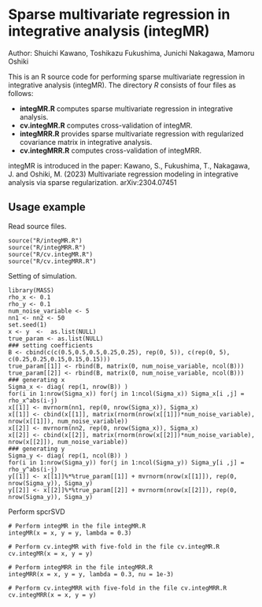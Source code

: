 # Sparse multivariate regression in integrative analysis (integMR)
Author: Shuichi Kawano, Toshikazu Fukushima, Junichi Nakagawa, Mamoru Oshiki

This is an R source code for performing sparse multivariate regression in integrative analysis (integMR). The directory *R* consists of four files as follows:
- **integMR.R** computes sparse multivariate regression in integrative analysis.
- **cv.integMR.R** computes cross-validation of integMR. 
- **integMRR.R** provides sparse multivariate regression with regularized covariance matrix in integrative analysis.
- **cv.integMRR.R** computes cross-validation of integMRR.
  
integMR is introduced in the paper:
Kawano, S., Fukushima, T., Nakagawa, J. and Oshiki, M. (2023) Multivariate regression modeling in integrative analysis via sparse regularization. arXiv:2304.07451

## Usage example
Read source files.
```
source("R/integMR.R")
source("R/integMRR.R")
source("R/cv.integMR.R")
source("R/cv.integMRR.R")
```

Setting of simulation.
```
library(MASS)
rho_x <- 0.1
rho_y <- 0.1
num_noise_variable <- 5
nn1 <- nn2 <- 50
set.seed(1)
x <- y  <-  as.list(NULL)
true_param <- as.list(NULL)
### setting coefficients
B <- cbind(c(c(0.5,0.5,0.5,0.25,0.25), rep(0, 5)), c(rep(0, 5), c(0.25,0.25,0.15,0.15,0.15)))
true_param[[1]] <- rbind(B, matrix(0, num_noise_variable, ncol(B)))
true_param[[2]] <- rbind(B, matrix(0, num_noise_variable, ncol(B)))
### generating x
Sigma_x <- diag( rep(1, nrow(B)) )
for(i in 1:nrow(Sigma_x)) for(j in 1:ncol(Sigma_x)) Sigma_x[i ,j] = rho_x^abs(i-j)
x[[1]] <- mvrnorm(nn1, rep(0, nrow(Sigma_x)), Sigma_x)
x[[1]] <- cbind(x[[1]], matrix(rnorm(nrow(x[[1]])*num_noise_variable), nrow(x[[1]]), num_noise_variable))
x[[2]] <- mvrnorm(nn2, rep(0, nrow(Sigma_x)), Sigma_x)
x[[2]] <- cbind(x[[2]], matrix(rnorm(nrow(x[[2]])*num_noise_variable), nrow(x[[2]]), num_noise_variable))
### generating y
Sigma_y <- diag( rep(1, ncol(B)) )
for(i in 1:nrow(Sigma_y)) for(j in 1:ncol(Sigma_y)) Sigma_y[i ,j] = rho_y^abs(i-j)
y[[1]] <- x[[1]]%*%true_param[[1]] + mvrnorm(nrow(x[[1]]), rep(0, nrow(Sigma_y)), Sigma_y)
y[[2]] <- x[[2]]%*%true_param[[2]] + mvrnorm(nrow(x[[2]]), rep(0, nrow(Sigma_y)), Sigma_y)
```

Perform spcrSVD
```
# Perform integMR in the file integMR.R
integMR(x = x, y = y, lambda = 0.3)

# Perform cv.integMR with five-fold in the file cv.integMR.R
cv.integMR(x = x, y = y)

# Perform integMRR in the file integMRR.R
integMRR(x = x, y = y, lambda = 0.3, nu = 1e-3)

# Perform cv.integMRR with five-fold in the file cv.integMRR.R
cv.integMRR(x = x, y = y)
```
